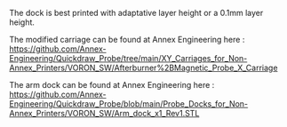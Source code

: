 The dock is best printed with adaptative layer height or a 0.1mm layer height.

The modified carriage can be found at Annex Engineering here : https://github.com/Annex-Engineering/Quickdraw_Probe/tree/main/XY_Carriages_for_Non-Annex_Printers/VORON_SW/Afterburner%2BMagnetic_Probe_X_Carriage

The arm dock can be found at Annex Engineering here : https://github.com/Annex-Engineering/Quickdraw_Probe/blob/main/Probe_Docks_for_Non-Annex_Printers/VORON_SW/Arm_dock_x1_Rev1.STL
